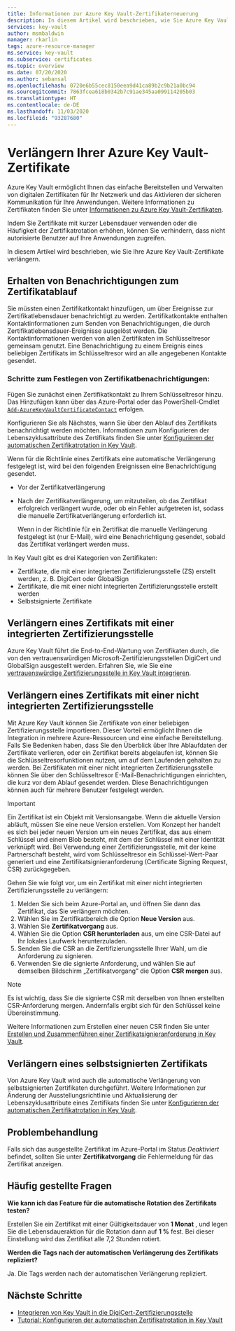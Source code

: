 ```yaml
---
title: Informationen zur Azure Key Vault-Zertifikaterneuerung
description: In diesem Artikel wird beschrieben, wie Sie Azure Key Vault-Zertifikate verlängern.
services: key-vault
author: msmbaldwin
manager: rkarlin
tags: azure-resource-manager
ms.service: key-vault
ms.subservice: certificates
ms.topic: overview
ms.date: 07/20/2020
ms.author: sebansal
ms.openlocfilehash: 0720e6b55cec8150eea9d41ca89b2c9b21a0bc94
ms.sourcegitcommit: 7863fcea618b0342b7c91ae345aa099114205b03
ms.translationtype: HT
ms.contentlocale: de-DE
ms.lasthandoff: 11/03/2020
ms.locfileid: "93287680"
---
```

# <a name="renew-your-azure-key-vault-certificates"></a>Verlängern Ihrer Azure Key Vault-Zertifikate

Azure Key Vault ermöglicht Ihnen das einfache Bereitstellen und Verwalten von digitalen Zertifikaten für Ihr Netzwerk und das Aktivieren der sicheren Kommunikation für Ihre Anwendungen. Weitere Informationen zu Zertifikaten finden Sie unter [Informationen zu Azure Key Vault-Zertifikaten](./about-certificates.md).

Indem Sie Zertifikate mit kurzer Lebensdauer verwenden oder die Häufigkeit der Zertifikatrotation erhöhen, können Sie verhindern, dass nicht autorisierte Benutzer auf Ihre Anwendungen zugreifen.

In diesem Artikel wird beschrieben, wie Sie Ihre Azure Key Vault-Zertifikate verlängern.

## <a name="get-notified-about-certificate-expiration"></a>Erhalten von Benachrichtigungen zum Zertifikatablauf
Sie müssten einen Zertifikatkontakt hinzufügen, um über Ereignisse zur Zertifikatlebensdauer benachrichtigt zu werden. Zertifikatkontakte enthalten Kontaktinformationen zum Senden von Benachrichtigungen, die durch Zertifikatlebensdauer-Ereignisse ausgelöst werden. Die Kontaktinformationen werden von allen Zertifikaten im Schlüsseltresor gemeinsam genutzt. Eine Benachrichtigung zu einem Ereignis eines beliebigen Zertifikats im Schlüsseltresor wird an alle angegebenen Kontakte gesendet.

### <a name="steps-to-set-certificate-notifications"></a>Schritte zum Festlegen von Zertifikatbenachrichtigungen:
Fügen Sie zunächst einen Zertifikatkontakt zu Ihrem Schlüsseltresor hinzu. Das Hinzufügen kann über das Azure-Portal oder das PowerShell-Cmdlet [`Add-AzureKeyVaultCertificateContact`](/powershell/module/azurerm.keyvault/add-azurekeyvaultcertificatecontact?view=azurermps-6.13.0) erfolgen.

Konfigurieren Sie als Nächstes, wann Sie über den Ablauf des Zertifikats benachrichtigt werden möchten. Informationen zum Konfigurieren der Lebenszyklusattribute des Zertifikats finden Sie unter [Konfigurieren der automatischen Zertifikatrotation in Key Vault](./tutorial-rotate-certificates.md#update-lifecycle-attributes-of-a-stored-certificate).

Wenn für die Richtlinie eines Zertifikats eine automatische Verlängerung festgelegt ist, wird bei den folgenden Ereignissen eine Benachrichtigung gesendet.

- Vor der Zertifikatverlängerung
- Nach der Zertifikatverlängerung, um mitzuteilen, ob das Zertifikat erfolgreich verlängert wurde, oder ob ein Fehler aufgetreten ist, sodass die manuelle Zertifikatverlängerung erforderlich ist.  

  Wenn in der Richtlinie für ein Zertifikat die manuelle Verlängerung festgelegt ist (nur E-Mail), wird eine Benachrichtigung gesendet, sobald das Zertifikat verlängert werden muss.  

In Key Vault gibt es drei Kategorien von Zertifikaten:
-   Zertifikate, die mit einer integrierten Zertifizierungsstelle (ZS) erstellt werden, z. B. DigiCert oder GlobalSign
-   Zertifikate, die mit einer nicht integrierten Zertifizierungsstelle erstellt werden
-   Selbstsignierte Zertifikate

## <a name="renew-an-integrated-ca-certificate"></a>Verlängern eines Zertifikats mit einer integrierten Zertifizierungsstelle 
Azure Key Vault führt die End-to-End-Wartung von Zertifikaten durch, die von den vertrauenswürdigen Microsoft-Zertifizierungsstellen DigiCert und GlobalSign ausgestellt werden. Erfahren Sie, wie Sie eine [vertrauenswürdige Zertifizierungsstelle in Key Vault integrieren](./how-to-integrate-certificate-authority.md).

## <a name="renew-a-nonintegrated-ca-certificate"></a>Verlängern eines Zertifikats mit einer nicht integrierten Zertifizierungsstelle 
Mit Azure Key Vault können Sie Zertifikate von einer beliebigen Zertifizierungsstelle importieren. Dieser Vorteil ermöglicht Ihnen die Integration in mehrere Azure-Ressourcen und eine einfache Bereitstellung. Falls Sie Bedenken haben, dass Sie den Überblick über Ihre Ablaufdaten der Zertifikate verlieren, oder ein Zertifikat bereits abgelaufen ist, können Sie die Schlüsseltresorfunktionen nutzen, um auf dem Laufenden gehalten zu werden. Bei Zertifikaten mit einer nicht integrierten Zertifizierungsstelle können Sie über den Schlüsseltresor E-Mail-Benachrichtigungen einrichten, die kurz vor dem Ablauf gesendet werden. Diese Benachrichtigungen können auch für mehrere Benutzer festgelegt werden.

> [!IMPORTANT]
> Ein Zertifikat ist ein Objekt mit Versionsangabe. Wenn die aktuelle Version abläuft, müssen Sie eine neue Version erstellen. Vom Konzept her handelt es sich bei jeder neuen Version um ein neues Zertifikat, das aus einem Schlüssel und einem Blob besteht, mit dem der Schlüssel mit einer Identität verknüpft wird. Bei Verwendung einer Zertifizierungsstelle, mit der keine Partnerschaft besteht, wird vom Schlüsseltresor ein Schlüssel-Wert-Paar generiert und eine Zertifikatsignieranforderung (Certificate Signing Request, CSR) zurückgegeben.

Gehen Sie wie folgt vor, um ein Zertifikat mit einer nicht integrierten Zertifizierungsstelle zu verlängern:

1. Melden Sie sich beim Azure-Portal an, und öffnen Sie dann das Zertifikat, das Sie verlängern möchten.
1. Wählen Sie im Zertifikatbereich die Option **Neue Version** aus.
1. Wählen Sie **Zertifikatvorgang** aus.
1. Wählen Sie die Option **CSR herunterladen** aus, um eine CSR-Datei auf Ihr lokales Laufwerk herunterzuladen.
1. Senden Sie die CSR an die Zertifizierungsstelle Ihrer Wahl, um die Anforderung zu signieren.
1. Verwenden Sie die signierte Anforderung, und wählen Sie auf demselben Bildschirm „Zertifikatvorgang“ die Option **CSR mergen** aus.

> [!NOTE]
> Es ist wichtig, dass Sie die signierte CSR mit derselben von Ihnen erstellten CSR-Anforderung mergen. Andernfalls ergibt sich für den Schlüssel keine Übereinstimmung.

Weitere Informationen zum Erstellen einer neuen CSR finden Sie unter [Erstellen und Zusammenführen einer Zertifikatsignieranforderung in Key Vault]( https://docs.microsoft.com/azure/key-vault/certificates/create-certificate-signing-request#azure-portal).

## <a name="renew-a-self-signed-certificate"></a>Verlängern eines selbstsignierten Zertifikats

Von Azure Key Vault wird auch die automatische Verlängerung von selbstsignierten Zertifikaten durchgeführt. Weitere Informationen zur Änderung der Ausstellungsrichtlinie und Aktualisierung der Lebenszyklusattribute eines Zertifikats finden Sie unter [Konfigurieren der automatischen Zertifikatrotation in Key Vault](./tutorial-rotate-certificates.md#update-lifecycle-attributes-of-a-stored-certificate).

## <a name="troubleshoot"></a>Problembehandlung
Falls sich das ausgestellte Zertifikat im Azure-Portal im Status *Deaktiviert* befindet, sollten Sie unter **Zertifikatvorgang** die Fehlermeldung für das Zertifikat anzeigen.

## <a name="frequently-asked-questions"></a>Häufig gestellte Fragen

**Wie kann ich das Feature für die automatische Rotation des Zertifikats testen?**

Erstellen Sie ein Zertifikat mit einer Gültigkeitsdauer von **1 Monat** , und legen Sie die Lebensdaueraktion für die Rotation dann auf **1 %** fest. Bei dieser Einstellung wird das Zertifikat alle 7,2 Stunden rotiert.
  
**Werden die Tags nach der automatischen Verlängerung des Zertifikats repliziert?**

Ja. Die Tags werden nach der automatischen Verlängerung repliziert.

## <a name="next-steps"></a>Nächste Schritte
*   [Integrieren von Key Vault in die DigiCert-Zertifizierungsstelle](how-to-integrate-certificate-authority.md)
*   [Tutorial: Konfigurieren der automatischen Zertifikatrotation in Key Vault](tutorial-rotate-certificates.md)